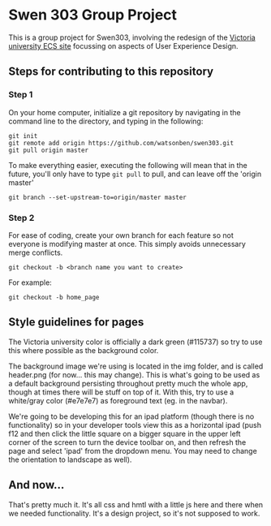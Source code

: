# Swen 303 Group Project
This is a group project for Swen303, involving the redesign of the [Victoria university ECS site](https://ecs.victoria.ac.nz/Main/WebHome "Ew") focussing on aspects of User Experience Design.

## Steps for contributing to this repository
### Step 1
On your home computer, initialize a git repository by navigating in the command line to the directory, and typing in the following:
```
git init
git remote add origin https://github.com/watsonben/swen303.git
git pull origin master
```
To make everything easier, executing the following will mean that in the future, you'll only have to type `git pull` to pull, and can leave off the 'origin master'
```
git branch --set-upstream-to=origin/master master
```
### Step 2
For ease of coding, create your own branch for each feature so not everyone is modifying master at once. This simply avoids unnecessary merge conflicts.
```
git checkout -b <branch name you want to create>
```
For example:
```
git checkout -b home_page
```

## Style guidelines for pages
The Victoria university color is officially a dark green (#115737) so try to use this where possible as the background color.

The background image we're using is located in the img folder, and is called header.png (for now... this may change). This is what's going to be used as a default background persisting throughout pretty much the whole app, though at times there will be stuff on top of it. With this, try to use a white/gray color (#e7e7e7) as foreground text (eg. in the navbar).

We're going to be developing this for an ipad platform (though there is no functionality) so in your developer tools view this as a horizontal ipad (push f12 and then click the little square on a bigger square in the upper left corner of the screen to turn the device toolbar on, and then refresh the page and select 'ipad' from the dropdown menu. You may need to change the orientation to landscape as well).

## And now...
That's pretty much it. It's all css and hmtl with a little js here and there when we needed functionality. It's a design project, so it's not supposed to work.
